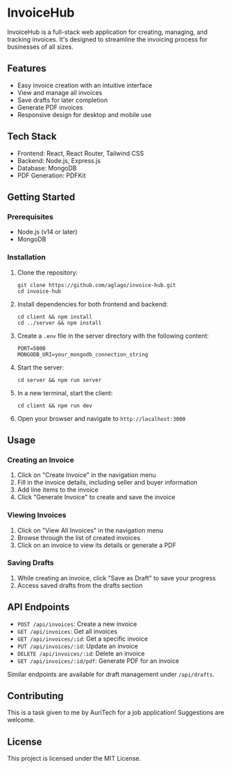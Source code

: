 # InvoiceHub

InvoiceHub is a full-stack web application for creating, managing, and tracking invoices. It's designed to streamline the invoicing process for businesses of all sizes.

## Features

- Easy invoice creation with an intuitive interface
- View and manage all invoices
- Save drafts for later completion
- Generate PDF invoices
- Responsive design for desktop and mobile use

## Tech Stack

- Frontend: React, React Router, Tailwind CSS
- Backend: Node.js, Express.js
- Database: MongoDB
- PDF Generation: PDFKit

## Getting Started

### Prerequisites

- Node.js (v14 or later)
- MongoDB

### Installation

1. Clone the repository:
   ```
   git clone https://github.com/aglago/invoice-hub.git
   cd invoice-hub
   ```

2. Install dependencies for both frontend and backend:
   ```
   cd client && npm install
   cd ../server && npm install
   ```

3. Create a `.env` file in the server directory with the following content:
   ```
   PORT=5000
   MONGODB_URI=your_mongodb_connection_string
   ```

4. Start the server:
   ```
   cd server && npm run server
   ```

5. In a new terminal, start the client:
   ```
   cd client && npm run dev
   ```

6. Open your browser and navigate to `http://localhost:3000`

## Usage

### Creating an Invoice

1. Click on "Create Invoice" in the navigation menu
2. Fill in the invoice details, including seller and buyer information
3. Add line items to the invoice
4. Click "Generate Invoice" to create and save the invoice

### Viewing Invoices

1. Click on "View All Invoices" in the navigation menu
2. Browse through the list of created invoices
3. Click on an invoice to view its details or generate a PDF

### Saving Drafts

1. While creating an invoice, click "Save as Draft" to save your progress
2. Access saved drafts from the drafts section

## API Endpoints

- `POST /api/invoices`: Create a new invoice
- `GET /api/invoices`: Get all invoices
- `GET /api/invoices/:id`: Get a specific invoice
- `PUT /api/invoices/:id`: Update an invoice
- `DELETE /api/invoices/:id`: Delete an invoice
- `GET /api/invoices/:id/pdf`: Generate PDF for an invoice

Similar endpoints are available for draft management under `/api/drafts`.

## Contributing

This is a task given to me by AuriTech for a job application! Suggestions are welcome.

## License

This project is licensed under the MIT License.
